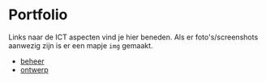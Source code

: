 # Portfolio

Links naar de ICT aspecten vind je hier beneden. Als er foto's/screenshots aanwezig zijn is er een mapje `img` gemaakt.

- [beheer](./beheer/README.md)
- [ontwerp](./ontwerp/README.md)
